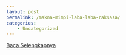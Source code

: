 ```yaml
---
layout: post
permalink: /makna-mimpi-laba-laba-raksasa/
categories:
    - Uncategorized
---
```


[Baca Selengkapnya](/07)